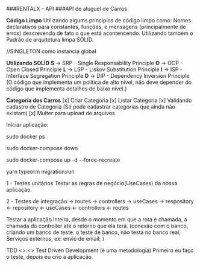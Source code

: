 ###RENTALX - API
###API de aluguel de Carros

**Código Limpo**
Utilizando algums principios de código limpo como:
Nomes declarativos para constantes, funções, e mensagens (principalmente de erros) descrevendo de fato o que está acontencendo.
Utilizando também o Padrão de arquitetura limpa SOLID.

//SINGLETON como instancia global

**Utilizando SOLID**
**S** -> SRP - Single Responsability Principle
**O** -> OCP - Open Closed Principle
**L** -> LSP - Liskov Substitution Principle
**I** -> ISP - Interface Segregation Principle
**D** -> DIP - Dependency Inversion Principle (O código que implementa um politica de alto nível, não deve depender do código que implementa detalhes de baixo nível.)


**Categoria dos Carros**
[x] Criar Categoria
[x] Listar Categoria
[x] Validando cadastro de Categoria (Só pode cadastrar categorias que ainda não existam)
[x] Multer para upload de arquivos



Iniciar aplicação:


sudo docker ps

sudo docker-compose down

sudo docker-compose up -d --force-recreate

yarn typeorm migration:run



1 - Testes unitários
Testar as regras de negócio(UseCases) da nossa aplicação.

2 - Testes de integração
-> routes -> controllers -> useCases -> respository
<- repository <- useCases <- controllers <- routes

Testar a aplicação inteira, desde o momento em que a rota é chamada, a chamada do controller até o retorno que ela terá.
(conexão com o banco, criando um banco de teste. o teste de banco, não testa no banco real;
Serviços externos, ex: envio de email;
)

TDD <>:<> Test Driven Development (é uma metodologia)
Primeiro eu faço o teste, depois eu crio a aplicação.

